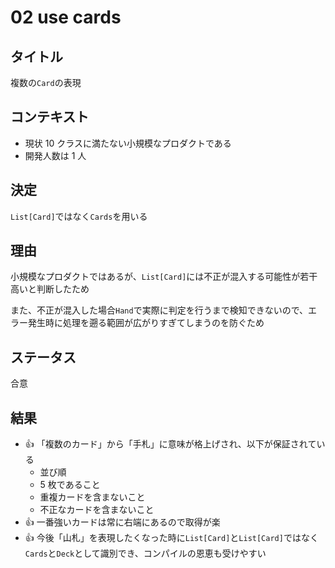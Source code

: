 # 02 use cards
## タイトル
複数の`Card`の表現

## コンテキスト
+ 現状 10 クラスに満たない小規模なプロダクトである
+ 開発人数は 1 人

## 決定
`List[Card]`ではなく`Cards`を用いる

## 理由
小規模なプロダクトではあるが、`List[Card]`には不正が混入する可能性が若干高いと判断したため

また、不正が混入した場合`Hand`で実際に判定を行うまで検知できないので、エラー発生時に処理を遡る範囲が広がりすぎてしまうのを防ぐため

## ステータス
合意

## 結果
+ :+1: 「複数のカード」から「手札」に意味が格上げされ、以下が保証されている
  + 並び順
  + 5 枚であること
  + 重複カードを含まないこと
  + 不正なカードを含まないこと
+ :+1: 一番強いカードは常に右端にあるので取得が楽
+ :+1: 今後「山札」を表現したくなった時に`List[Card]`と`List[Card]`ではなく`Cards`と`Deck`として識別でき、コンパイルの恩恵も受けやすい

